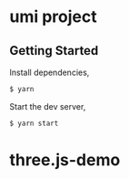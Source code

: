 # umi project

## Getting Started

Install dependencies,

```bash
$ yarn
```

Start the dev server,

```bash
$ yarn start
```
# three.js-demo
